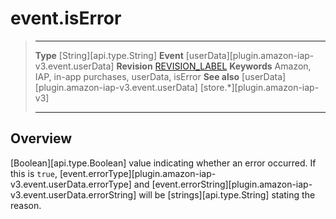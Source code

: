 # event.isError

> --------------------- ------------------------------------------------------------------------------------------
> __Type__              [String][api.type.String]
> __Event__             [userData][plugin.amazon-iap-v3.event.userData]
> __Revision__          [REVISION_LABEL](REVISION_URL)
> __Keywords__          Amazon, IAP, in-app purchases, userData, isError
> __See also__			[userData][plugin.amazon-iap-v3.event.userData]
>						[store.*][plugin.amazon-iap-v3]
> --------------------- ------------------------------------------------------------------------------------------

## Overview

[Boolean][api.type.Boolean] value indicating whether an error occurred. If this is `true`, [event.errorType][plugin.amazon-iap-v3.event.userData.errorType] and [event.errorString][plugin.amazon-iap-v3.event.userData.errorString] will be [strings][api.type.String] stating the reason.

